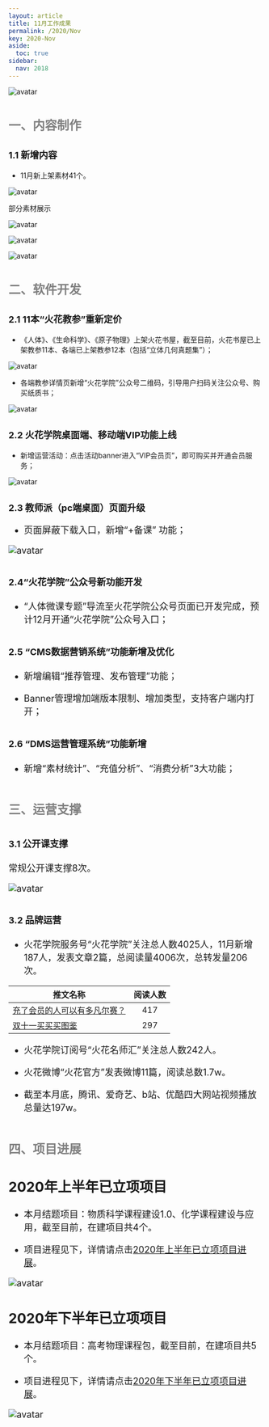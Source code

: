 ```yaml
---
layout: article
title: 11月工作成果
permalink: /2020/Nov
key: 2020-Nov
aside:
  toc: true
sidebar:
  nav: 2018
---
```



<bro/><bro/>

![avatar](images/20201100.png)

# <font size="5" color="gray">一、内容制作</font>

## <font size="4" >1.1 新增内容</font>

- 11月新上架素材41个。

![avatar](images/20201102.png)

部分素材展示

![avatar](images/20201103.png)

![avatar](images/20201104.png)

![avatar](images/20201105.png)

# <font size="5" color="gray">二、软件开发</font>

## <font size="4" >2.1 11本“火花教参”重新定价</font>

- 《人体》、《生命科学》、《原子物理》上架火花书屋，截至目前，火花书屋已上架教参11本、各端已上架教参12本（包括“立体几何真题集”）；

![avatar](images/20201188.png)

- 各端教参详情页新增“火花学院”公众号二维码，引导用户扫码关注公众号、购买纸质书；

![avatar](images/20201106.png)

## <font size="4" >2.2 火花学院桌面端、移动端VIP功能上线</font>

- 新增运营活动：点击活动banner进入“VIP会员页”，即可购买并开通会员服务；

![avatar](images/20201107.png)

## <font size="4" >2.3 教师派（pc端桌面）页面升级
  
- 页面屏蔽下载入口，新增“+备课” 功能；

![avatar](images/20201108.png)

## <font size="4" >2.4“火花学院”公众号新功能开发</font>
  
- “人体微课专题”导流至火花学院公众号页面已开发完成，预计12月开通“火花学院”公众号入口；

## <font size="4" >2.5 “CMS数据营销系统”功能新增及优化</font>

- 新增编辑“推荐管理、发布管理”功能；

- Banner管理增加端版本限制、增加类型，支持客户端内打开；

## <font size="4" >2.6 “DMS运营管理系统”功能新增</font>

- 新增“素材统计”、“充值分析”、“消费分析”3大功能；

# <font size="5" color="gray">三、运营支撑</font>

## <font size="4" >3.1 公开课支撑</font>

常规公开课支撑8次。

![avatar](images/20201118.png)

## <font size="4" >3.2 品牌运营</font>

- 火花学院服务号“火花学院”关注总人数4025人，11月新增187人，发表文章2篇，总阅读量4006次，总转发量206次。

| 推文名称 |  阅读人数  | 
|-------------|:------:|
[充了会员的人可以有多凡尔赛？](https://mp.weixin.qq.com/s/BRLbmWkFekDwl6mnYe5dHw)|	417|
[双十一买买买图鉴](https://mp.weixin.qq.com/s/IxpUz3iSpMU2V1t2bAL_uA)|	297|

- 火花学院订阅号“火花名师汇”关注总人数242人。

- 火花微博“火花官方”发表微博11篇，阅读总数1.7w。

- 截至本月底，腾讯、爱奇艺、b站、优酷四大网站视频播放总量达197w。

# <font size="5" color="gray">四、项目进展</font>

## 2020年上半年已立项项目

- 本月结题项目：物质科学课程建设1.0、化学课程建设与应用，截至目前，在建项目共4个。

- 项目进程见下，详情请点击[2020年上半年已立项项目进展](https://github.com/Xiyue-team/doc_monthlyreport/blob/master/project/2020/Nov.md)。
 
![avatar](images/2020111900.png)

## 2020年下半年已立项项目

- 本月结题项目：高考物理课程包，截至目前，在建项目共5个。

- 项目进程见下，详情请点击[2020年下半年已立项项目进展](https://github.com/Xiyue-team/doc_monthlyreport/blob/master/project/2020/Nov.md)。
 
![avatar](images/202011200.png)


